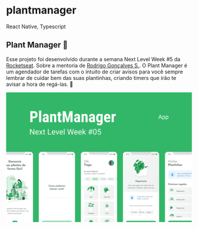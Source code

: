 
# plantmanager
React Native, Typescript

## Plant Manager 🌱
Esse projeto foi desenvolvido durante a semana Next Level Week #5 da [Rocketseat](https://rocketseat.com.br/). Sobre a mentoria de [Rodrigo Gonçalves S.](https://github.com/rodrigorgtic). O Plant Manager é um agendador de tarefas com o intuito de criar avisos para você sempre lembrar de cuidar bem das suas plantinhas, criando timers que irão te avisar a hora de regá-las. 🤗

![](/github_assets/capa.jpg)



